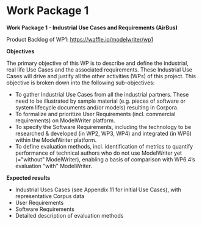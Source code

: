 Work Package 1 
===
**Work Package 1  - Industrial Use Cases and Requirements (AirBus)**

Product Backlog of WP1: https://waffle.io/modelwriter/wp1

**Objectives**  

The primary objective of this WP is to describe and define the industrial, real life Use Cases and the associated requirements. These Industrial Use Cases will drive and justify all the other activities (WPs) of this project. This objective is broken down into the following sub-objectives:
 * To gather Industrial Use Cases from all the industrial partners. These need to be illustrated by sample material (e.g. pieces of software or system lifecycle documents and/or models) resulting in Corpora.
 * To formalize and prioritize User Requirements (incl. commercial requirements) on ModelWriter platform.
 * To specify the Software Requirements, including the technology to be researched & developed (in WP2, WP3, WP4) and integrated (in WP6) within the ModelWriter platform.
 * To define evaluation methods, incl. identification of metrics to quantify performance of technical authors who do not use ModelWriter yet (="without" ModelWriter), enabling a basis of comparison with WP6.4’s evaluation "with" ModelWriter.

**Expected results**

 * Industrial Uses Cases (see Appendix 11 for initial Use Cases), with representative Corpus data
 * User Requirements
 * Software Requirements
 * Detailed description of evaluation methods

